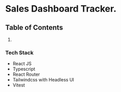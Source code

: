 # Sales Dashboard Tracker.

## Table of Contents

1. 

### Tech Stack

- React JS
- Typescript
- React Router
- Tailwindcss with Headless UI
- Vitest
